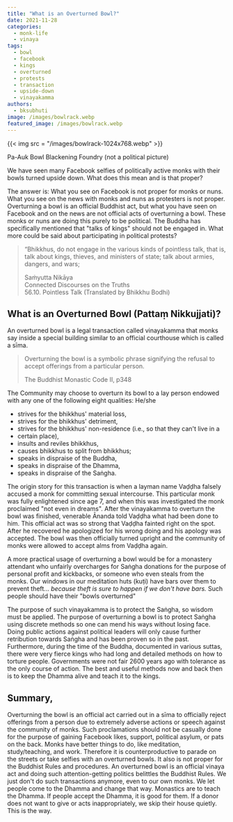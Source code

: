 ```yaml
---
title: "What is an Overturned Bowl?"
date: 2021-11-28
categories: 
  - monk-life
  - vinaya
tags: 
  - bowl
  - facebook
  - kings
  - overturned
  - protests
  - transaction
  - upside-down
  - vinayakamma
authors: 
  - bksubhuti
image: /images/bowlrack.webp
featured_image: /images/bowlrack.webp
---
```


{{< img src = "/images/bowlrack-1024x768.webp" >}}

Pa-Auk Bowl Blackening Foundry (not a political picture)

We have seen many Facebook selfies of politically active monks with their bowls turned upside down. What does this mean and is that proper?

The answer is: What you see on Facebook is not proper for monks or nuns. What you see on the news with monks and nuns as protesters is not proper. Overturning a bowl is an official Buddhist act, but what you have seen on Facebook and on the news are not official acts of overturning a bowl. These monks or nuns are doing this purely to be political. The Buddha has specifically mentioned that "talks of kings" should not be engaged in. What more could be said about participating in political protests?

> “Bhikkhus, do not engage in the various kinds of pointless talk, that is, talk about kings, thieves, and ministers of state; talk about armies, dangers, and wars;
> 
> Saṁyutta Nikāya  
> Connected Discourses on the Truths  
> 56.10. Pointless Talk (Translated by Bhikkhu Bodhi)

## What is an Overturned Bowl (Pattaṃ Nikkujjati)?

An overturned bowl is a legal transaction called vinayakamma that monks say inside a special building similar to an official courthouse which is called a sīma.

> Overturning the bowl is a symbolic phrase signifying the refusal to accept offerings from a particular person.
> 
> The Buddhist Monastic Code II, p348

The Community may choose to overturn its bowl to a lay person endowed with any one of the following eight qualities: He/she

- strives for the bhikkhus' material loss,
- strives for the bhikkhus' detriment,
- strives for the bhikkhus' non-residence (i.e., so that they can't live in a
- certain place),
- insults and reviles bhikkhus,
- causes bhikkhus to split from bhikkhus;
- speaks in dispraise of the Buddha,
- speaks in dispraise of the Dhamma,
- speaks in dispraise of the Saṅgha.

The origin story for this transaction is when a layman name Vaḍḍha falsely accused a monk for committing sexual intercourse. This particular monk was fully enlightened since age 7, and when this was investigated the monk proclaimed "not even in dreams". After the vinayakamma to overturn the bowl was finished, venerable Ānanda told Vaḍḍha what had been done to him. This official act was so strong that Vaḍḍha fainted right on the spot. After he recovered he apologized for his wrong doing and his apology was accepted. The bowl was then officially turned upright and the community of monks were allowed to accept alms from Vaḍḍha again.

A more practical usage of overturning a bowl would be for a monastery attendant who unfairly overcharges for Saṅgha donations for the purpose of personal profit and kickbacks, or someone who even steals from the monks. Our windows in our meditation huts (kuṭi) have bars over them to prevent theft... _because theft is sure to happen if we don't have bars._ Such people should have their "bowls overturned"

The purpose of such vinayakamma is to protect the Saṅgha, so wisdom must be applied. The purpose of overturning a bowl is to protect Saṅgha using discrete methods so one can mend his ways without losing face. Doing public actions against political leaders will only cause further retribution towards Saṅgha and has been proven so in the past. Furthermore, during the time of the Buddha, documented in various suttas, there were very fierce kings who had long and detailed methods on how to torture people. Governments were not fair 2600 years ago with tolerance as the only course of action. The best and useful methods now and back then is to keep the Dhamma alive and teach it to the kings.

## Summary,

Overturning the bowl is an official act carried out in a sīma to officially reject offerings from a person due to extremely adverse actions or speech against the community of monks. Such proclamations should not be casually done for the purpose of gaining Facebook likes, support, political asylum, or pats on the back. Monks have better things to do, like meditation, study/teaching, and work. Therefore it is counterproductive to parade on the streets or take selfies with an overturned bowls. It also is not proper for the Buddhist Rules and procedures. An overturned bowl is an official vinaya act and doing such attention-getting politics belittles the Buddhist Rules. We just don't do such transactions anymore, even to our own monks. We let people come to the Dhamma and change that way. Monastics are to teach the Dhamma. If people accept the Dhamma, it is good for them. If a donor does not want to give or acts inappropriately, we skip their house quietly. This is the way.
